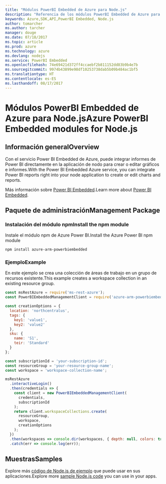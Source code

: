 ```yaml
---
title: "Módulos PowerBI Embedded de Azure para Node.js"
description: "Referencia de los módulos PowerBI Embedded de Azure para Node.js"
keywords: Azure,SDK,API,PowerBI Embedded, Node.js
author: tomarcher
ms.author: tarcher
manager: douge
ms.date: 07/18/2017
ms.topic: article
ms.prod: azure
ms.technology: azure
ms.devlang: nodejs
ms.service: PowerBI Embedded
ms.openlocfilehash: 74e69421d372ff4ccaebf2b811152dd83b9b4e7b
ms.sourcegitcommit: 9974b43899e98df10253738dab5b09b484ac1bf5
ms.translationtype: HT
ms.contentlocale: es-ES
ms.lasthandoff: 08/17/2017
---
```

# <a name="azure-powerbi-embedded-modules-for-nodejs"></a><span data-ttu-id="9134c-104">Módulos PowerBI Embedded de Azure para Node.js</span><span class="sxs-lookup"><span data-stu-id="9134c-104">Azure PowerBI Embedded modules for Node.js</span></span>

## <a name="overview"></a><span data-ttu-id="9134c-105">Información general</span><span class="sxs-lookup"><span data-stu-id="9134c-105">Overview</span></span>

<span data-ttu-id="9134c-106">Con el servicio Power BI Embedded de Azure, puede integrar informes de Power BI directamente en la aplicación de nodo para crear o editar gráficos e informes.</span><span class="sxs-lookup"><span data-stu-id="9134c-106">With the Power BI Embedded Azure service, you can integrate Power BI reports right into your node application to create or edit charts and reports.</span></span>

<span data-ttu-id="9134c-107">Más información sobre [Power BI Embedded](https://powerbi.microsoft.com/documentation/powerbi-developer-embedding/).</span><span class="sxs-lookup"><span data-stu-id="9134c-107">Learn more about [Power BI Embedded](https://powerbi.microsoft.com/documentation/powerbi-developer-embedding/).</span></span>

## <a name="management-package"></a><span data-ttu-id="9134c-108">Paquete de administración</span><span class="sxs-lookup"><span data-stu-id="9134c-108">Management Package</span></span>

### <a name="install-the-npm-module"></a><span data-ttu-id="9134c-109">Instalación del módulo npm</span><span class="sxs-lookup"><span data-stu-id="9134c-109">Install the npm module</span></span>

<span data-ttu-id="9134c-110">Instale el módulo npm de Azure Power BI.</span><span class="sxs-lookup"><span data-stu-id="9134c-110">Install the Azure Power BI npm module</span></span>

```bash
npm install azure-arm-powerbiembedded
```

### <a name="example"></a><span data-ttu-id="9134c-111">Ejemplo</span><span class="sxs-lookup"><span data-stu-id="9134c-111">Example</span></span>

<span data-ttu-id="9134c-112">En este ejemplo se crea una colección de áreas de trabajo en un grupo de recursos existente.</span><span class="sxs-lookup"><span data-stu-id="9134c-112">This example creates a workspace collection in an existing resource group.</span></span>

```javascript
const msRestAzure = require('ms-rest-azure');
const PowerBIEmbeddedManagementClient = require('azure-arm-powerbiembedded');

const creationOptions = {
  location: 'northcentralus',
  tags: {
    key1: 'value1',
    key2: 'value2'
  },
  sku: {
    name: 'S1',
    teir: 'Standard'
  }
};

const subscriptionId = 'your-subscription-id';
const resourceGroup = 'your-resource-group-name';
const workspace = 'workspace-collection-name';

msRestAzure
  .interactiveLogin()
  .then(credentials => {
    const client = new PowerBIEmbeddedManagementClient(
      credentials,
      subscriptionId
    );
    return client.workspaceCollections.create(
      resourceGroup,
      workspace,
      creationOptions
    );
  })
  .then(workspaces => console.dir(workspaces, { depth: null, colors: true }))
  .catch(err => console.log(err));
```

## <a name="samples"></a><span data-ttu-id="9134c-113">Muestras</span><span class="sxs-lookup"><span data-stu-id="9134c-113">Samples</span></span>

<span data-ttu-id="9134c-114">Explore más [código de Node.js de ejemplo](https://azure.microsoft.com/resources/samples/?platform=nodejs) que puede usar en sus aplicaciones.</span><span class="sxs-lookup"><span data-stu-id="9134c-114">Explore more [sample Node.js code](https://azure.microsoft.com/resources/samples/?platform=nodejs) you can use in your apps.</span></span>
